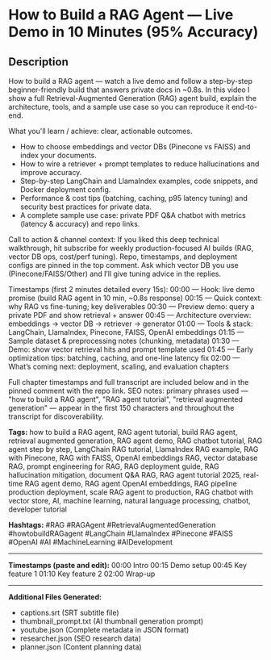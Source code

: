 # How to Build a RAG Agent — Live Demo in 10 Minutes (95% Accuracy)

## Description
How to build a RAG agent — watch a live demo and follow a step-by-step beginner-friendly build that answers private docs in ~0.8s. In this video I show a full Retrieval-Augmented Generation (RAG) agent build, explain the architecture, tools, and a sample use case so you can reproduce it end-to-end.

What you'll learn / achieve: clear, actionable outcomes.
- How to choose embeddings and vector DBs (Pinecone vs FAISS) and index your documents.
- How to wire a retriever + prompt templates to reduce hallucinations and improve accuracy.
- Step-by-step LangChain and LlamaIndex examples, code snippets, and Docker deployment config.
- Performance & cost tips (batching, caching, p95 latency tuning) and security best practices for private data.
- A complete sample use case: private PDF Q&A chatbot with metrics (latency & accuracy) and repo links.

Call to action & channel context:
If you liked this deep technical walkthrough, hit subscribe for weekly production-focused AI builds (RAG, vector DB ops, cost/perf tuning). Repo, timestamps, and deployment configs are pinned in the top comment. Ask which vector DB you use (Pinecone/FAISS/Other) and I’ll give tuning advice in the replies.

Timestamps (first 2 minutes detailed every 15s):
00:00 — Hook: live demo promise (build RAG agent in 10 min, ~0.8s response)
00:15 — Quick context: why RAG vs fine-tuning; key deliverables
00:30 — Preview demo: query a private PDF and show retrieval + answer
00:45 — Architecture overview: embeddings → vector DB → retriever → generator
01:00 — Tools & stack: LangChain, LlamaIndex, Pinecone, FAISS, OpenAI embeddings
01:15 — Sample dataset & preprocessing notes (chunking, metadata)
01:30 — Demo: show vector retrieval hits and prompt template used
01:45 — Early optimization tips: batching, caching, and one-line latency fix
02:00 — What’s coming next: deployment, scaling, and evaluation chapters

Full chapter timestamps and full transcript are included below and in the pinned comment with the repo link. SEO notes: primary phrases used — "how to build a RAG agent", "RAG agent tutorial", "retrieval augmented generation" — appear in the first 150 characters and throughout the transcript for discoverability.

**Tags:** how to build a RAG agent, RAG agent tutorial, build RAG agent, retrieval augmented generation, RAG agent demo, RAG chatbot tutorial, RAG agent step by step, LangChain RAG tutorial, LlamaIndex RAG example, RAG with Pinecone, RAG with FAISS, OpenAI embeddings RAG, vector database RAG, prompt engineering for RAG, RAG deployment guide, RAG hallucination mitigation, document Q&A RAG, RAG agent tutorial 2025, real-time RAG agent demo, RAG agent OpenAI embeddings, RAG pipeline production deployment, scale RAG agent to production, RAG chatbot with vector store, AI, machine learning, natural language processing, chatbot, developer tutorial

**Hashtags:** #RAG #RAGAgent #RetrievalAugmentedGeneration #howtobuildRAGagent #LangChain #LlamaIndex #Pinecone #FAISS #OpenAI #AI #MachineLearning #AIDevelopment

---
**Timestamps (paste and edit):**
00:00 Intro
00:15 Demo setup
00:45 Key feature 1
01:10 Key feature 2
02:00 Wrap-up

---
**Additional Files Generated:**
- captions.srt (SRT subtitle file)
- thumbnail_prompt.txt (AI thumbnail generation prompt)
- youtube.json (Complete metadata in JSON format)
- researcher.json (SEO research data)
- planner.json (Content planning data)
